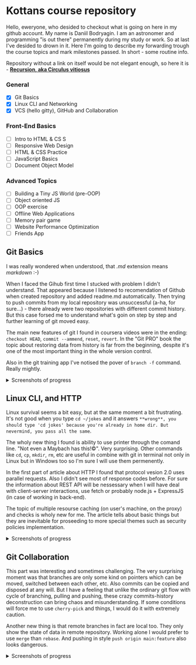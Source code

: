 # Kottans course repository

Hello, eweryone, who desided to checkout what is going on here in my github account. My name is Daniil Bodryagin. I am an astronomer and programming "is out there" permanently during my study or work. So at last I've desided to drown in it. Here I'm going to describe my forwarding trough the course topics and mark milestones passed. In short - some routine info.

Repository without a link on itself would be not elegant enough, so here it is - [**Recursion, aka Circulus vitiosus**](https://github.com/daniil-bodryagin/kottans-frontend)

### General

- [x] Git Basics
- [x] Linux CLI and Networking
- [x] VCS (hello gitty), GitHub and Collaboration

### Front-End Basics

- [ ] Intro to HTML & CS S
- [ ] Responsive Web Design
- [ ] HTML & CSS Practice
- [ ] JavaScript Basics
- [ ] Document Object Model

### Advanced Topics

- [ ] Building a Tiny JS World (pre-OOP)
- [ ] Object oriented JS
- [ ] OOP exercise
- [ ] Offline Web Applications
- [ ] Memory pair game
- [ ] Website Performance Optimization
- [ ] Friends App

## Git Basics

I was really wondered when understood, that *.md* extension means *markdown* :-)

When I faced the Gihub first time I stucked with problem I didn't understand. That appeared because I listened to recomendation of Github when created repository and added readme.md automatically. Then trying to push commits from my local repository was unsuccessful (a-ha, for sure...) - there already were two repositories with different commit history.
But this case forsed me to understand what's goin on step by step and further learning of git moved easy.

The main new features of git I found in coursera videos were in the ending: `checkout HEAD`, `commit --ammend`, `reset`, `revert`. In the "Git PRO" book the topic about restoring data from history is far from the beginning, despite it's one of the most important thing in the whole version control.

Also in the git training app I've notised the pover of `branch -f` command. Really mightly.

<details>
<summary>Screenshots of progress</summary>

![Coursera's Introduction to Git and GitHub - First week](https://github.com/daniil-bodryagin/kottans-frontend/blob/main/task_git/1.jpg)

![Coursera's Introduction to Git and GitHub - Second week](https://github.com/daniil-bodryagin/kottans-frontend/blob/main/task_git/2.jpg)

![Learn git branching app - Main tasks](https://github.com/daniil-bodryagin/kottans-frontend/blob/main/task_git/3.jpg)

![Learn git branching app - Remote tasks](https://github.com/daniil-bodryagin/kottans-frontend/blob/main/task_git/4.jpg)

</details>

## Linux CLI, and HTTP

Linux survival seems a bit easy, but at the same moment a bit frustrating. It's not good when you type `cd ~/jokes` and it answers `**wrong**, you should type 'cd jokes' because you're already in home dir. But nevermind, you pass all the same`.

The wholy new thing I found is ability to use printer through the comand line. "Not even a Maybach has this!©". Very surprising. Other commands like `cd`, `cp`, `mkdir`, `rm`, etc are useful in combine with git in terminal not only in Linux but in Windows too so I'm sure I will use them permenently.

In the first part of article about HTTP I found that protocol vesion 2.0 uses parallel requests. Also I didn't see most of response codes before. For sure the information about REST API will be nessessary when I will have deal with client-server interactions, use fetch or probably node.js + ExpressJS (in case of working in back-end).

The topic of multiple resourse caching (on user's machine, on the proxy) and checks is wholy new for me. The article tells about basic things but they are inevitable for proseeding to more special themes such as security policies implementation.

<details>
<summary>Screenshots of progress</summary>

![Linux Survival - First module](https://github.com/daniil-bodryagin/kottans-frontend/blob/main/task_linux_cli/1.jpg)

![Linux Survival - Second module](https://github.com/daniil-bodryagin/kottans-frontend/blob/main/task_linux_cli/2.jpg)

![Linux Survival - Third module](https://github.com/daniil-bodryagin/kottans-frontend/blob/main/task_linux_cli/3.jpg)

![Linux Survival - Fourth module](https://github.com/daniil-bodryagin/kottans-frontend/blob/main/task_linux_cli/4.jpg)

</details>

## Git Collaboration

This part was interesting and sometimes challenging. The very surprising moment was that branches are only some kind on pointers which can be moved, switched between each other, etc. Also commits can be copied and disposed at any will. But I have a feeling that unlike the ordinary git flow with cycle of branching, pulling and pushing, these crazy commits-history deconstruction can bring chaos and misunderstanding. If some conditions will force me to use `cherry-pick` and things, I would do it with extremely caution.

Another new thing is that remote branches in fact are local too. They only show the state of data in remote repository. Working alone I would prefer to use `merge` than `rebase`. And pushing in style `push origin main:feature` also looks dangerous.

<details>
<summary>Screenshots of progress</summary>

![Coursera's Introduction to Git and GitHub - Third week](https://github.com/daniil-bodryagin/kottans-frontend/blob/main/task_git_collaboration/1.jpg)

![Coursera's Introduction to Git and GitHub - Fourth week](https://github.com/daniil-bodryagin/kottans-frontend/blob/main/task_git_collaboration/2.jpg)

![Learn git branching app - Main tasks](https://github.com/daniil-bodryagin/kottans-frontend/blob/main/task_git_collaboration/3.jpg)

![Learn git branching app - Remote tasks](https://github.com/daniil-bodryagin/kottans-frontend/blob/main/task_git_collaboration/4.jpg)

</details>
